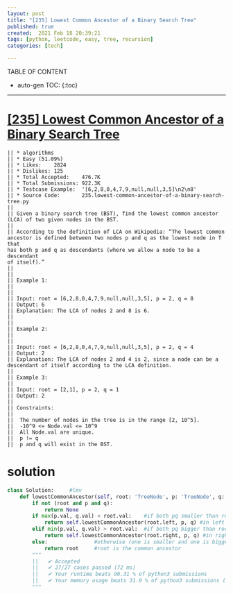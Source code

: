 ```yaml
---
layout: post
title: "[235] Lowest Common Ancestor of a Binary Search Tree"
published: true
created:  2021 Feb 18 20:39:21
tags: [python, leetcode, easy, tree, recursion]
categories: [tech]

---
```


TABLE OF CONTENT

* auto-gen TOC:
{:toc}

- - -

# [[235] Lowest Common Ancestor of a Binary Search Tree](https://leetcode.com/problems/lowest-common-ancestor-of-a-binary-search-tree/description/)

    || * algorithms
    || * Easy (51.09%)
    || * Likes:    2824
    || * Dislikes: 125
    || * Total Accepted:    476.7K
    || * Total Submissions: 922.3K
    || * Testcase Example:  '[6,2,8,0,4,7,9,null,null,3,5]\n2\n8'
    || * Source Code:       235.lowest-common-ancestor-of-a-binary-search-tree.py
    || 
    || Given a binary search tree (BST), find the lowest common ancestor (LCA) of two given nodes in the BST.
    || 
    || According to the definition of LCA on Wikipedia: “The lowest common
    ancestor is defined between two nodes p and q as the lowest node in T that
    has both p and q as descendants (where we allow a node to be a descendant
    of itself).”
    || 
    ||  
    || Example 1:
    || 
    || 
    || Input: root = [6,2,8,0,4,7,9,null,null,3,5], p = 2, q = 8
    || Output: 6
    || Explanation: The LCA of nodes 2 and 8 is 6.
    || 
    || 
    || Example 2:
    || 
    || 
    || Input: root = [6,2,8,0,4,7,9,null,null,3,5], p = 2, q = 4
    || Output: 2
    || Explanation: The LCA of nodes 2 and 4 is 2, since a node can be a
    descendant of itself according to the LCA definition.
    || 
    || Example 3:
    || 
    || Input: root = [2,1], p = 2, q = 1
    || Output: 2
    ||  
    || Constraints:
    || 
    || 	The number of nodes in the tree is in the range [2, 10^5].
    || 	-10^9 <= Node.val <= 10^9
    || 	All Node.val are unique.
    || 	p != q
    || 	p and q will exist in the BST.

# solution

```python
class Solution:     #lmv
    def lowestCommonAncestor(self, root: 'TreeNode', p: 'TreeNode', q: 'TreeNode') -> 'TreeNode':
        if not (root and p and q):
            return None
        if max(p.val, q.val) < root.val:    #if both pq smaller than root, look
            return self.lowestCommonAncestor(root.left, p, q) #in left branch
        elif min(p.val, q.val) > root.val:  #if both pq bigger than root, look
            return self.lowestCommonAncestor(root.right, p, q) #in right branch
        else:               #otherwise (one is smaller and one is bigger)
            return root     #root is the common ancestor
        """
        ||   ✔ Accepted
        ||   ✔ 27/27 cases passed (72 ms)
        ||   ✔ Your runtime beats 90.31 % of python3 submissions
        ||   ✔ Your memory usage beats 31.9 % of python3 submissions (18.3 MB)
        """
```

